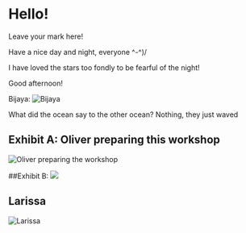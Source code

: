 # Hello!

Leave your mark here!

Have a nice day and night, everyone ^-^)/

I have loved the stars too fondly to be fearful of the night!

Good afternoon! 

Bijaya: ![Bijaya](https://i.pinimg.com/originals/f6/4c/11/f64c11375c568004b061007d2f1b8f8b.gif)

What did the ocean say to the other ocean? Nothing, they just waved

## Exhibit A: Oliver preparing this workshop
![Oliver preparing the workshop](https://media.giphy.com/media/unQ3IJU2RG7DO/giphy.gif)

##Exhibit B:
![](https://media.giphy.com/media/cFkiFMDg3iFoI/giphy.gif)

## Larissa
![Larissa](https://media.giphy.com/media/xT8qBhrlNooHBYR9f2/giphy.gif)